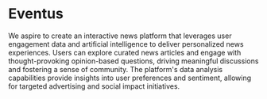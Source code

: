 # Eventus
We aspire to create an interactive news platform that leverages user engagement data and artificial intelligence to deliver personalized news experiences. Users can explore curated news articles and engage with thought-provoking opinion-based questions, driving meaningful discussions and fostering a sense of community. The platform's data analysis capabilities provide insights into user preferences and sentiment, allowing for targeted advertising and social impact initiatives.
